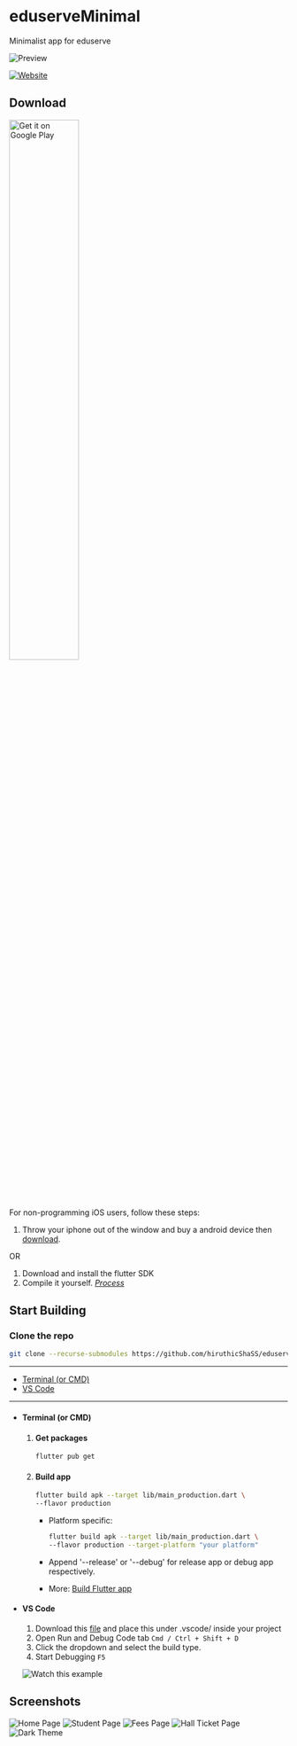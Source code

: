 # eduserveMinimal

Minimalist app for eduserve

![Preview](screenshots/preview.png)

[![Website][website-shield]][website-url]

## Download

<a href='https://play.google.com/store/apps/details?id=com.hiruthicShaBuilds.eduserveMinimal&pcampaignid=pcampaignidMKT-Other-global-all-co-prtnr-py-PartBadge-Mar2515-1'><img alt='Get it on Google Play' src='https://play.google.com/intl/en_us/badges/static/images/badges/en_badge_web_generic.png' width=50%></a>

For non-programming iOS users, follow these steps:

1. Throw your iphone out of the window and buy a android device then [download](#download).

OR

1. Download and install the flutter SDK
2. Compile it yourself. [_Process_](#start-building)

## Start Building

### Clone the repo

```bash
git clone --recurse-submodules https://github.com/hiruthicShaSS/eduserveMinimal.git
```

---

- [Terminal (or CMD)](#terminal-or-cmd)
- [VS Code](#vs-code)

---

- #### Terminal (or CMD)

  1. #### Get packages

      ```bash
      flutter pub get
      ```

  2. #### Build app

     ```bash
     flutter build apk --target lib/main_production.dart \
     --flavor production
     ```

     - Platform specific:

       ```bash
       flutter build apk --target lib/main_production.dart \
       --flavor production --target-platform "your platform"
       ```

     - Append '--release' or '--debug' for release app or debug app respectively.
     - More: [Build Flutter app](https://flutter.dev/docs/deployment/android)

- #### VS Code

  1. Download this [file](https://gist.github.com/hiruthicShaSS/b8398a7ebb6ead5e1b7b3a357cdafa95) and place this under .vscode/ inside your project 
  3. Open Run and Debug Code tab `Cmd / Ctrl + Shift + D`
  4. Click the dropdown and select the build type.
  5. Start Debugging `F5`

  ![Watch this example](screenshots/vs-code-example.gif)

## Screenshots

![Home Page](screenshots/screenshot1.png)
![Student Page](screenshots/screenshot2.png)
![Fees Page](screenshots/screenshot3.png)
![Hall Ticket Page](screenshots/screenshot4.png)
![Dark Theme](screenshots/screenshot5.png)

[website-url]: https://hiruthicshass.github.io/eduserveMinimal/
[website-shield]: https://img.shields.io/website?label=GitHub%20Pages&style=for-the-badge&url=https://hiruthicshass.github.io/eduserveMinimal/
